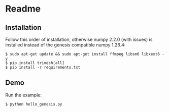 # Readme

## Installation

Follow this order of installation, otherwise numpy 2.2.0 (with issues) is installed instead of the genesis compatible numpy 1.26.4:

```
$ sudo apt-get update && sudo apt-get install ffmpeg libsm6 libxext6 -y
$ pip install trimesh[all]
$ pip install -r requirements.txt
```

## Demo

Run the example:

```
$ python hello_genesis.py
```